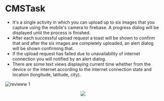 # CMSTask
* It's a single activity in which you can upload up to six images that you capture using the mobile's camera to firebase. A progress dialog will be displayed until the process is finished.
* After each successful upload request a toast will be shown to confirm that and after the six images are completely uploaded, an alert dialog will be shown confirming that.
* If the upload request has failed due to unavailability of internet connection you will notified by an alert dialog.
* There are some text views displaying current time whether from the device or the internet according to the internet connection state and location (longitude, latitude, city). 

![revieww 1](https://user-images.githubusercontent.com/24354705/45464794-7aa92580-b712-11e8-986b-38242fe050e5.jpg)

<p align="center">
    <img src="https://user-images.githubusercontent.com/24354705/45465430-73374b80-b715-11e8-8afa-8dedf50f3512.jpg">
</p>
